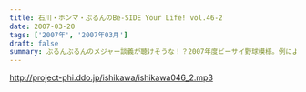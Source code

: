```yaml
---
title: 石川・ホンマ・ぶるんのBe-SIDE Your Life! vol.46-2
date: 2007-03-20
tags: ['2007年', '2007年03月']
draft: false
summary: ぶるんぶるんのメジャー談義が聴けそうな！？2007年度ビーサイ野球模様。例によって「番組改編期」ということで、リスナーの皆様にはかなり変則的な配信となることをお詫びしておきます。でも、休みは基本的に「無し」なのがビーサイなんです！NAMAE
---
```


http://project-phi.ddo.jp/ishikawa/ishikawa046_2.mp3
